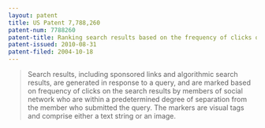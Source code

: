 ```yaml
---
layout: patent
title: US Patent 7,788,260
patent-num: 7788260
patent-title: Ranking search results based on the frequency of clicks on the search results by members of a social network who are within a predetermined degree of separation
patent-issued: 2010-08-31
patent-filed: 2004-10-18
---
```


> Search results, including sponsored links and algorithmic search
> results, are generated in response to a query, and are marked based on
> frequency of clicks on the search results by members of social network
> who are within a predetermined degree of separation from the member
> who submitted the query. The markers are visual tags and comprise
> either a text string or an image.

